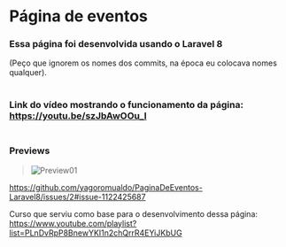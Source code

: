 
# Página de eventos

### Essa página foi desenvolvida usando o Laravel 8<br/>
(Peço que ignorem os nomes dos commits, na época eu colocava nomes qualquer).<br/><br/>


### Link do vídeo mostrando o funcionamento da página: https://youtu.be/szJbAwOOu_I<br/><br/>

### Previews
> ![Preview01](https://user-images.githubusercontent.com/82118355/152243345-06998d78-4334-4d5f-8b83-796886b6ca6d.png)


https://github.com/yagoromualdo/PaginaDeEventos-Laravel8/issues/2#issue-1122425687

Curso que serviu como base para o desenvolvimento dessa página:<br/>
https://www.youtube.com/playlist?list=PLnDvRpP8BnewYKI1n2chQrrR4EYiJKbUG
